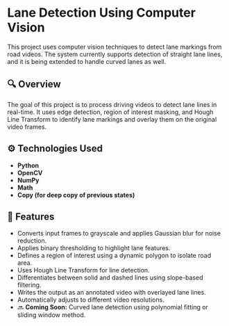 # Lane Detection Using Computer Vision

This project uses computer vision techniques to detect lane markings from road videos. The system currently supports detection of straight lane lines, and it is being extended to handle curved lanes as well.

## 🔍 Overview

The goal of this project is to process driving videos to detect lane lines in real-time. It uses edge detection, region of interest masking, and Hough Line Transform to identify lane markings and overlay them on the original video frames.

## ⚙️ Technologies Used

- **Python**
- **OpenCV**
- **NumPy**
- **Math**
- **Copy (for deep copy of previous states)**

## 🧠 Features

- Converts input frames to grayscale and applies Gaussian blur for noise reduction.
- Applies binary thresholding to highlight lane features.
- Defines a region of interest using a dynamic polygon to isolate road area.
- Uses Hough Line Transform for line detection.
- Differentiates between solid and dashed lines using slope-based filtering.
- Writes the output as an annotated video with overlayed lane lines.
- Automatically adjusts to different video resolutions.
- 🔜 **Coming Soon:** Curved lane detection using polynomial fitting or sliding window method.




